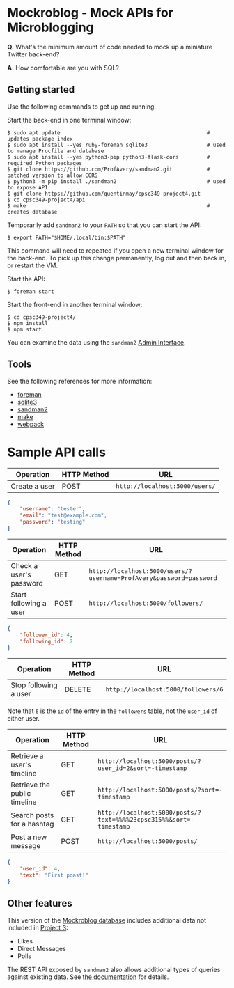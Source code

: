 # Mockroblog - Mock APIs for Microblogging

**Q.** What's the minimum amount of code needed to mock up a miniature
       Twitter back-end?

**A.** How comfortable are you with SQL?

## Getting started

Use the following commands to get up and running.

Start the back-end in one terminal window:

```shell-session
$ sudo apt update                                               # updates package index
$ sudo apt install --yes ruby-foreman sqlite3                   # used to manage Procfile and database
$ sudo apt install --yes python3-pip python3-flask-cors         # required Python packages
$ git clone https://github.com/ProfAvery/sandman2.git           # patched version to allow CORS
$ python3 -m pip install ./sandman2                             # used to expose API
$ git clone https://github.com/quentinmay/cpsc349-project4.git
$ cd cpsc349-project4/api
$ make                                                          # creates database
```

Temporarily add `sandman2` to your `PATH` so that you can start the API:

```shell-session
$ export PATH="$HOME/.local/bin:$PATH"
```

This command will need to repeated if you open a new terminal window for the
back-end. To pick up this change permanently, log out and then back in, or
restart the VM.

Start the API:

```shell-session
$ foreman start
```

Start the front-end in another terminal window:

```shell-session
$ cd cpsc349-project4/
$ npm install
$ npm start
```

You can examine the data using the `sandman2`
[Admin Interface](http://localhost:5000/admin).

## Tools

See the following references for more information:

* [foreman](https://ddollar.github.io/foreman/)
* [sqlite3](https://sqlite.org/cli.html)
* [sandman2](https://github.com/jeffknupp/sandman2)
* [make](https://en.wikipedia.org/wiki/Makefile)
* [webpack](https://webpack.js.org/)


# Sample API calls

| Operation     | HTTP Method | URL                            |
|---------------|-------------|--------------------------------|
| Create a user | POST        | `http://localhost:5000/users/` |

```json
{
    "username": "tester",
    "email": "test@example.com",
    "password": "testing"
}
```


| Operation               | HTTP Method | URL                            |
|-------------------------|-------------|---------------------------------------------------------------------|
| Check a user's password | GET         | `http://localhost:5000/users/?username=ProfAvery&password=password` |
| Start following a user  | POST        | `http://localhost:5000/followers/`                                   |

```json
{
    "follower_id": 4,
    "following_id": 2
}
```


| Operation              | HTTP Method | URL                            |
|------------------------|-------------|---------------------------------------------------------------------|
| Stop following a user  | DELETE      | `http://localhost:5000/followers/6`                                 |

Note that `6` is the `id` of the entry in the `followers` table, not the `user_id` of either user.


| Operation                    | HTTP Method | URL                            |
|------------------------------|-------------|---------------------------------------------------------------------|
| Retrieve a user's timeline   | GET         | `http://localhost:5000/posts/?user_id=2&sort=-timestamp`            |
| Retrieve the public timeline | GET         | `http://localhost:5000/posts/?sort=-timestamp`                       |
| Search posts for a hashtag   | GET         | `http://localhost:5000/posts/?text=%%%%23cpsc315%%&sort=-timestamp` |
| Post a new message           | POST        | `http://localhost:5000/posts/`                                      |

```json
{
    "user_id": 4,
    "text": "First poast!"
}
```


## Other features

This version of the [Mockroblog database](./api/mockroblog.sql) includes
additional data not included in
[Project 3](https://github.com/ProfAvery/cpsc349-project3):

 * Likes
 * Direct Messages
 * Polls

The REST API exposed by `sandman2` also allows additional types of queries
against existing data. See
[the documentation](https://pythonhosted.org/sandman2/interacting.html) for
details.
